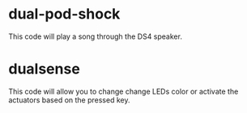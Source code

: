 # dual-pod-shock
This code will play a song through the DS4 speaker.

# dualsense
This code will allow you to change change LEDs color or activate the actuators based on the pressed key.